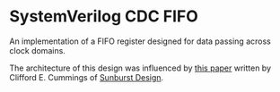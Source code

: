 # SystemVerilog CDC FIFO

An implementation of a FIFO register designed for data passing across clock
domains.

The architecture of this design was influenced by
[this paper](http://www.sunburst-design.com/papers/CummingsSNUG2002SJ_FIFO1.pdf)
written by Clifford E. Cummings of
[Sunburst Design](http://www.sunburst-design.com).


